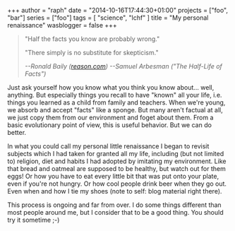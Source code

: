 +++
author = "raph"
date = "2014-10-16T17:44:30+01:00"
projects = ["foo", "bar"]
series = ["foo"]
tags = [ "science", "lchf" ]
title = "My personal renaissance"
wasblogger = false
+++

> "Half the facts you know are probably wrong."
>
> "There simply is no substitute for skepticism."
>
> <cite>--Ronald Baily ([reason.com](http://reason.com/archives/2012/12/24/half-the-facts-you-know-are-probably-wro))</cite>
> <cite>--Samuel Arbesman ("The Half-Life of Facts")</cite>




Just ask yourself how you know what you think you know about... well, anything. But especially things you recall to have "known" all your life, i.e. things you learned as a child from family and teachers. When we're young, we absorb and accept "facts" like a sponge. But many aren't factual at all, we just copy them from our environment and foget about them. From a basic evolutionary point of view, this is useful behavior. But we can do better.

In what you could call my personal little renaissance I began to revisit subjects which I had taken for granted all my life, including (but not limited to) religion, diet and habits I had adopted by imitating my environment. Like that bread and oatmeal are supposed to be healthy, but watch out for them eggs! Or how you have to eat every little bit that was put onto your plate, even if you're not hungry. Or how cool people drink beer when they go out. Even when and how I tie my shoes (note to self: blog material right there).

This process is ongoing and far from over. I do some things different than most people around me, but I consider that to be a good thing. You should try it sometime ;-)
